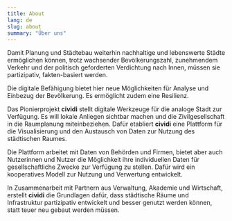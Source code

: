 ```yaml
---
title: About
lang: de
slug: about
summary: "Über uns"
---
```


Damit Planung und Städtebau weiterhin nachhaltige und lebenswerte Städte ermöglichen können, trotz wachsender Bevölkerungszahl, zunehmendem Verkehr und der politisch geforderten Verdichtung nach Innen, müssen sie partizipativ, fakten-basiert werden.

Die digitale Befähigung bietet hier neue Möglichkeiten für Analyse und Einbezug der Bevölkerung. Es ermöglicht zudem eine Resilienz.

Das Pionierprojekt **cividi** stellt digitale Werkzeuge für die analoge Stadt zur Verfügung. Es will lokale Anliegen sichtbar machen und die Zivilgesellschaft in die Raumplanung miteinbeziehen. Dafür etabliert **cividi** eine Plattform für die Visualisierung und den Austausch von Daten zur Nutzung des städtischen Raumes.

Die Plattform arbeitet mit Daten von Behörden und Firmen, bietet aber auch Nutzerinnen und Nutzer die Möglichkeit ihre individuellen Daten für gesellschaftliche Zwecke zur Verfügung zu stellen. Dafür wird ein kooperatives Modell zur Nutzung und Verwertung entwickelt.

In Zusammenarbeit mit Partnern aus Verwaltung, Akademie und Wirtschaft, erstellt **cividi** die Grundlagen dafür, dass städtische Räume und Infrastruktur partizipativ entwickelt und besser genutzt werden können, statt teuer neu gebaut werden müssen.

